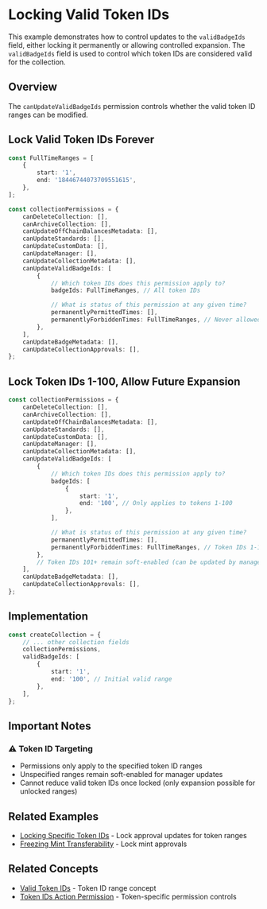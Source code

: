 # Locking Valid Token IDs

This example demonstrates how to control updates to the `validBadgeIds` field, either locking it permanently or allowing controlled expansion. The `validBadgeIds` field is used to control which token IDs are considered valid for the collection.

## Overview

The `canUpdateValidBadgeIds` permission controls whether the valid token ID ranges can be modified.

## Lock Valid Token IDs Forever

```typescript
const FullTimeRanges = [
    {
        start: '1',
        end: '18446744073709551615',
    },
];

const collectionPermissions = {
    canDeleteCollection: [],
    canArchiveCollection: [],
    canUpdateOffChainBalancesMetadata: [],
    canUpdateStandards: [],
    canUpdateCustomData: [],
    canUpdateManager: [],
    canUpdateCollectionMetadata: [],
    canUpdateValidBadgeIds: [
        {
            // Which token IDs does this permission apply to?
            badgeIds: FullTimeRanges, // All token IDs

            // What is status of this permission at any given time?
            permanentlyPermittedTimes: [],
            permanentlyForbiddenTimes: FullTimeRanges, // Never allowed to update
        },
    ],
    canUpdateBadgeMetadata: [],
    canUpdateCollectionApprovals: [],
};
```

## Lock Token IDs 1-100, Allow Future Expansion

```typescript
const collectionPermissions = {
    canDeleteCollection: [],
    canArchiveCollection: [],
    canUpdateOffChainBalancesMetadata: [],
    canUpdateStandards: [],
    canUpdateCustomData: [],
    canUpdateManager: [],
    canUpdateCollectionMetadata: [],
    canUpdateValidBadgeIds: [
        {
            // Which token IDs does this permission apply to?
            badgeIds: [
                {
                    start: '1',
                    end: '100', // Only applies to tokens 1-100
                },
            ],

            // What is status of this permission at any given time?
            permanentlyPermittedTimes: [],
            permanentlyForbiddenTimes: FullTimeRanges, // Token IDs 1-100 locked forever
        },
        // Token IDs 101+ remain soft-enabled (can be updated by manager)
    ],
    canUpdateBadgeMetadata: [],
    canUpdateCollectionApprovals: [],
};
```

## Implementation

```typescript
const createCollection = {
    // ... other collection fields
    collectionPermissions,
    validBadgeIds: [
        {
            start: '1',
            end: '100', // Initial valid range
        },
    ],
};
```

## Important Notes

### ⚠️ Token ID Targeting

-   Permissions only apply to the specified token ID ranges
-   Unspecified ranges remain soft-enabled for manager updates
-   Cannot reduce valid token IDs once locked (only expansion possible for unlocked ranges)

## Related Examples

-   [Locking Specific Token IDs](./locking-specific-badge-ids.md) - Lock approval updates for token ranges
-   [Freezing Mint Transferability](./freezing-mint-transferability.md) - Lock mint approvals

## Related Concepts

-   [Valid Token IDs](../../concepts/valid-badge-ids.md) - Token ID range concept
-   [Token IDs Action Permission](../../concepts/permissions/balances-action-permission.md) - Token-specific permission controls
